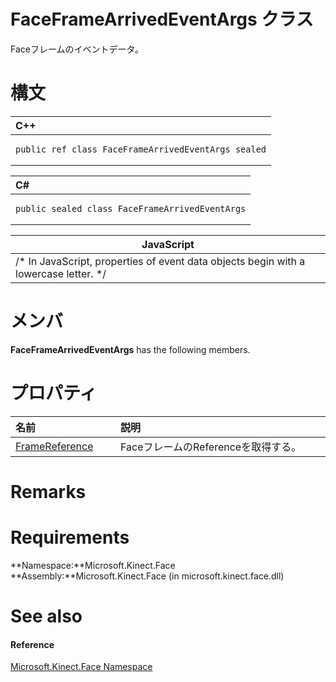 FaceFrameArrivedEventArgs クラス  
===============================  

Faceフレームのイベントデータ。 
<span id="syntaxSection"></span>

構文
======  

<table>
<colgroup>
<col width="100%" />
</colgroup>
<thead>
<tr class="header">
<th align="left">C++</th>
</tr>
</thead>
<tbody>
<tr class="odd">
<td align="left"><pre><code>public ref class FaceFrameArrivedEventArgs sealed</code></pre></td>
</tr>
</tbody>
</table>

<table>
<colgroup>
<col width="100%" />
</colgroup>
<thead>
<tr class="header">
<th align="left">C#</th>
</tr>
</thead>
<tbody>
<tr class="odd">
<td align="left"><pre><code>public sealed class FaceFrameArrivedEventArgs</code></pre></td>
</tr>
</tbody>
</table>

| JavaScript                                                                             |
|----------------------------------------------------------------------------------------|
| /\* In JavaScript, properties of event data objects begin with a lowercase letter. \*/ |

<span id="classMembersSection"></span>

メンバ
=======  

**FaceFrameArrivedEventArgs** has the following members.  

<span id="publicpropertiesSection"></span>

プロパティ
==========  

<table>
<colgroup>
<col width="30%" />
<col width="60%" />
</colgroup>
<thead>
<tr class="header">
<th align="left">名前</th>
<th align="left">説明</th>
</tr>
</thead>
<tbody>
<tr class="odd">
<td align="left"><a href="FaceFrameArrivedEventArgs/Properties/FrameReference_Property.md">FrameReference</a></td>
<td align="left">FaceフレームのReferenceを取得する。</td>
</tr>
</tbody>
</table>

<span id="remarks"></span>

Remarks  
=======  

<span id="requirements"></span>

Requirements  
============  

**Namespace:**Microsoft.Kinect.Face  
**Assembly:**Microsoft.Kinect.Face (in microsoft.kinect.face.dll)  

<span id="ID4E1"></span>

See also  
========  

<span id="ID4E3"></span>
#### Reference  

[Microsoft.Kinect.Face Namespace](../Kinect.Face.md)  



<!--Please do not edit the data in the comment block below.-->
<!--
TOCTitle : FaceFrameArrivedEventArgs Class
RLTitle : FaceFrameArrivedEventArgs Class
KeywordK : FaceFrameArrivedEventArgs class, about
HelpPriority : 2
TopicType : apiref
KeywordF : Microsoft.Kinect.Face.FaceFrameArrivedEventArgs
KeywordF : FaceFrameArrivedEventArgs
KeywordF : Microsoft.Kinect.Face.FaceFrameArrivedEventArgs
KeywordA : T:Microsoft.Kinect.Face.FaceFrameArrivedEventArgs
AssetID : T:Microsoft.Kinect.Face.FaceFrameArrivedEventArgs
Locale : en-us
CommunityContent : 1
APIType : Managed
APILocation : microsoft.kinect.face.dll
APIName : Microsoft.Kinect.Face.FaceFrameArrivedEventArgs
TargetOS : Windows
TopicType : kbSyntax
DevLang : VB
DevLang : CSharp
DevLang : JavaScript
DevLang : C++
DocSet : K4Wv2
ProjType : K4Wv2Proj
Technology : Kinect for Windows
Product : Kinect for Windows SDK v2
productversion : 20
-->
